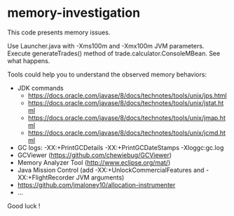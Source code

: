 # memory-investigation

This code presents memory issues.

Use Launcher.java with -Xms100m and -Xmx100m JVM parameters. Execute generateTrades() method of trade.calculator.ConsoleMBean. See what happens.


Tools could help you to understand the observed memory behaviors:
- JDK commands
    - https://docs.oracle.com/javase/8/docs/technotes/tools/unix/jps.html
    - https://docs.oracle.com/javase/8/docs/technotes/tools/unix/jstat.html
    - https://docs.oracle.com/javase/8/docs/technotes/tools/unix/jmap.html
    - https://docs.oracle.com/javase/8/docs/technotes/tools/unix/jcmd.html
- GC logs: -XX:+PrintGCDetails -XX:+PrintGCDateStamps -Xloggc:gc.log
- GCViewer (https://github.com/chewiebug/GCViewer)
- Memory Analyzer Tool (http://www.eclipse.org/mat/)
- Java Mission Control (add -XX:+UnlockCommercialFeatures and -XX:+FlightRecorder JVM arguments)
- https://github.com/jmaloney10/allocation-instrumenter
- ...

Good luck !

